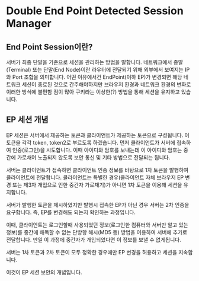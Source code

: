 # Double End Point Detected Session Manager

## End Point Session이란?
서버가 최종 단말을 기준으로 세션을 관리하는 방법을 말합니다.
네트워크에서 종말(Terminal) 또는 단말(End Node)이란 라우터에 전달되기 위해 외부에서 보여지는 IP와 Port 조합을 의미합니다.
어떤 이유에서건 EndPoint(이하 EP)가 변경되면 해당 네트워크 세션이 종료된 것으로 간주해야하지만 브라우저 환경과 네트워크 환경의 변화로 이러한 방식에 불편함 점이 많아 쿠키라는 이상한(?) 방법을 통해 세션을 유지하고 있습니다.

## EP 세션 개념
EP 세션은 서버에서 제공하는 토큰과 클라이언트가 제공하는 토큰으로 구성됩니다.
이 토큰을 각각 token, token2로 부르도록 하겠습니다.
먼저 클라이언트가 서버에 접속하여 인증(로그인)을 시도합니다. 이때 아이디와 암호를 보내는데 이 아이디와 암호는 중간에 가로채어 노출되지 않도록 보안 통신 및 기타 방법으로 전달되는 됩니다.

서버는 클라이언트가 접속하면 클라이언트 인증 정보를 바탕으로 1차 토큰을 발행하여 클라이언트에 전달합니다.
클라이언트는 특별한 경우(클라이언트 자체 브라우저 EP 변경 또는 제3자 개입으로 인한 중간자 가로채기)가 아니면 1차 토큰을 이용해 세션을 유지합니다.

서버가 발행한 토큰을 제시하였지만 발행시 접속한 EP가 아닌 경우 서버는 2차 인증을 요구합니다. 즉, EP를 변경해도 되는지 확인하는 과정입니다.

이때, 클라이언트는 로그인할때 사용되었던 정보(로그인한 컴퓨터와 서버만 알고 있는 정보)를 중간에 해독할 수 없는 단방향 해시(MD5 등) 방법을 이용하여 서버에 추가로 전달합니다. 만일 이 과정에 중간자가 개입되었다면 이 정보를 보낼 수 없게됩니다.

서버는 1차 토큰과 2차 토큰이 모두 정확한 경우에만 EP 변경을 허용하고 세션을 지속합니다.

이것이 EP 세션 보안의 개녑입니다.

